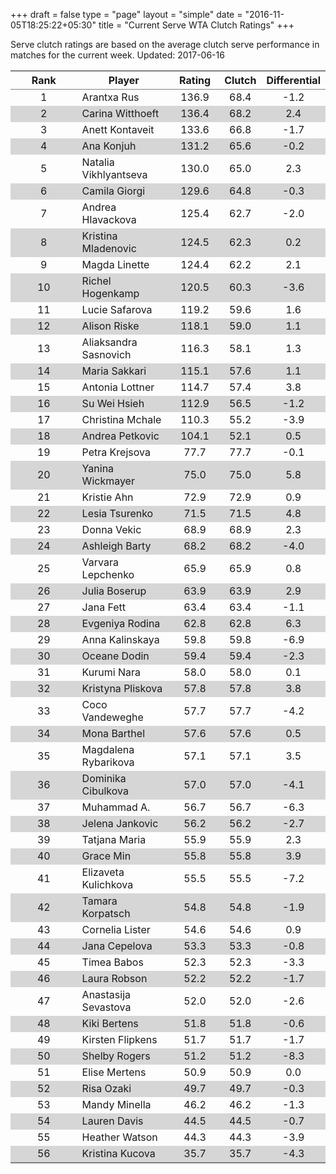 +++
draft = false
type = "page" 
layout = "simple"
date = "2016-11-05T18:25:22+05:30"
title = "Current Serve WTA Clutch Ratings"
+++


Serve clutch ratings are based on the average clutch serve performance in matches for the current week. Updated: 2017-06-16


<table class='gmisc_table' style='border-collapse: collapse; margin-top: 1em; margin-bottom: 1em;' >
<thead>
<tr>
<th style='border-bottom: 1px solid grey; border-top: 2px solid grey; text-align: center;'>Rank</th>
<th style='border-bottom: 1px solid grey; border-top: 2px solid grey; text-align: center;'>Player</th>
<th style='border-bottom: 1px solid grey; border-top: 2px solid grey; text-align: center;'>Rating</th>
<th style='border-bottom: 1px solid grey; border-top: 2px solid grey; text-align: center;'>Clutch</th>
<th style='border-bottom: 1px solid grey; border-top: 2px solid grey; text-align: center;'>Differential</th>
</tr>
</thead>
<tbody>
<tr>
<td style='width:40%; text-align: center;'>1</td>
<td style='width:40%; text-align: left;'>Arantxa Rus</td>
<td style='width:40%; text-align: center;'>136.9</td>
<td style='width:40%; text-align: center;'>68.4</td>
<td style='width:40%; text-align: center;'>-1.2</td>
</tr>
<tr style='background-color: #d6d6d6;'>
<td style='width:40%; background-color: #d6d6d6; text-align: center;'>2</td>
<td style='width:40%; background-color: #d6d6d6; text-align: left;'>Carina Witthoeft</td>
<td style='width:40%; background-color: #d6d6d6; text-align: center;'>136.4</td>
<td style='width:40%; background-color: #d6d6d6; text-align: center;'>68.2</td>
<td style='width:40%; background-color: #d6d6d6; text-align: center;'>2.4</td>
</tr>
<tr>
<td style='width:40%; text-align: center;'>3</td>
<td style='width:40%; text-align: left;'>Anett Kontaveit</td>
<td style='width:40%; text-align: center;'>133.6</td>
<td style='width:40%; text-align: center;'>66.8</td>
<td style='width:40%; text-align: center;'>-1.7</td>
</tr>
<tr style='background-color: #d6d6d6;'>
<td style='width:40%; background-color: #d6d6d6; text-align: center;'>4</td>
<td style='width:40%; background-color: #d6d6d6; text-align: left;'>Ana Konjuh</td>
<td style='width:40%; background-color: #d6d6d6; text-align: center;'>131.2</td>
<td style='width:40%; background-color: #d6d6d6; text-align: center;'>65.6</td>
<td style='width:40%; background-color: #d6d6d6; text-align: center;'>-0.2</td>
</tr>
<tr>
<td style='width:40%; text-align: center;'>5</td>
<td style='width:40%; text-align: left;'>Natalia Vikhlyantseva</td>
<td style='width:40%; text-align: center;'>130.0</td>
<td style='width:40%; text-align: center;'>65.0</td>
<td style='width:40%; text-align: center;'>2.3</td>
</tr>
<tr style='background-color: #d6d6d6;'>
<td style='width:40%; background-color: #d6d6d6; text-align: center;'>6</td>
<td style='width:40%; background-color: #d6d6d6; text-align: left;'>Camila Giorgi</td>
<td style='width:40%; background-color: #d6d6d6; text-align: center;'>129.6</td>
<td style='width:40%; background-color: #d6d6d6; text-align: center;'>64.8</td>
<td style='width:40%; background-color: #d6d6d6; text-align: center;'>-0.3</td>
</tr>
<tr>
<td style='width:40%; text-align: center;'>7</td>
<td style='width:40%; text-align: left;'>Andrea Hlavackova</td>
<td style='width:40%; text-align: center;'>125.4</td>
<td style='width:40%; text-align: center;'>62.7</td>
<td style='width:40%; text-align: center;'>-2.0</td>
</tr>
<tr style='background-color: #d6d6d6;'>
<td style='width:40%; background-color: #d6d6d6; text-align: center;'>8</td>
<td style='width:40%; background-color: #d6d6d6; text-align: left;'>Kristina Mladenovic</td>
<td style='width:40%; background-color: #d6d6d6; text-align: center;'>124.5</td>
<td style='width:40%; background-color: #d6d6d6; text-align: center;'>62.3</td>
<td style='width:40%; background-color: #d6d6d6; text-align: center;'>0.2</td>
</tr>
<tr>
<td style='width:40%; text-align: center;'>9</td>
<td style='width:40%; text-align: left;'>Magda Linette</td>
<td style='width:40%; text-align: center;'>124.4</td>
<td style='width:40%; text-align: center;'>62.2</td>
<td style='width:40%; text-align: center;'>2.1</td>
</tr>
<tr style='background-color: #d6d6d6;'>
<td style='width:40%; background-color: #d6d6d6; text-align: center;'>10</td>
<td style='width:40%; background-color: #d6d6d6; text-align: left;'>Richel Hogenkamp</td>
<td style='width:40%; background-color: #d6d6d6; text-align: center;'>120.5</td>
<td style='width:40%; background-color: #d6d6d6; text-align: center;'>60.3</td>
<td style='width:40%; background-color: #d6d6d6; text-align: center;'>-3.6</td>
</tr>
<tr>
<td style='width:40%; text-align: center;'>11</td>
<td style='width:40%; text-align: left;'>Lucie Safarova</td>
<td style='width:40%; text-align: center;'>119.2</td>
<td style='width:40%; text-align: center;'>59.6</td>
<td style='width:40%; text-align: center;'>1.6</td>
</tr>
<tr style='background-color: #d6d6d6;'>
<td style='width:40%; background-color: #d6d6d6; text-align: center;'>12</td>
<td style='width:40%; background-color: #d6d6d6; text-align: left;'>Alison Riske</td>
<td style='width:40%; background-color: #d6d6d6; text-align: center;'>118.1</td>
<td style='width:40%; background-color: #d6d6d6; text-align: center;'>59.0</td>
<td style='width:40%; background-color: #d6d6d6; text-align: center;'>1.1</td>
</tr>
<tr>
<td style='width:40%; text-align: center;'>13</td>
<td style='width:40%; text-align: left;'>Aliaksandra Sasnovich</td>
<td style='width:40%; text-align: center;'>116.3</td>
<td style='width:40%; text-align: center;'>58.1</td>
<td style='width:40%; text-align: center;'>1.3</td>
</tr>
<tr style='background-color: #d6d6d6;'>
<td style='width:40%; background-color: #d6d6d6; text-align: center;'>14</td>
<td style='width:40%; background-color: #d6d6d6; text-align: left;'>Maria Sakkari</td>
<td style='width:40%; background-color: #d6d6d6; text-align: center;'>115.1</td>
<td style='width:40%; background-color: #d6d6d6; text-align: center;'>57.6</td>
<td style='width:40%; background-color: #d6d6d6; text-align: center;'>1.1</td>
</tr>
<tr>
<td style='width:40%; text-align: center;'>15</td>
<td style='width:40%; text-align: left;'>Antonia Lottner</td>
<td style='width:40%; text-align: center;'>114.7</td>
<td style='width:40%; text-align: center;'>57.4</td>
<td style='width:40%; text-align: center;'>3.8</td>
</tr>
<tr style='background-color: #d6d6d6;'>
<td style='width:40%; background-color: #d6d6d6; text-align: center;'>16</td>
<td style='width:40%; background-color: #d6d6d6; text-align: left;'>Su Wei Hsieh</td>
<td style='width:40%; background-color: #d6d6d6; text-align: center;'>112.9</td>
<td style='width:40%; background-color: #d6d6d6; text-align: center;'>56.5</td>
<td style='width:40%; background-color: #d6d6d6; text-align: center;'>-1.2</td>
</tr>
<tr>
<td style='width:40%; text-align: center;'>17</td>
<td style='width:40%; text-align: left;'>Christina Mchale</td>
<td style='width:40%; text-align: center;'>110.3</td>
<td style='width:40%; text-align: center;'>55.2</td>
<td style='width:40%; text-align: center;'>-3.9</td>
</tr>
<tr style='background-color: #d6d6d6;'>
<td style='width:40%; background-color: #d6d6d6; text-align: center;'>18</td>
<td style='width:40%; background-color: #d6d6d6; text-align: left;'>Andrea Petkovic</td>
<td style='width:40%; background-color: #d6d6d6; text-align: center;'>104.1</td>
<td style='width:40%; background-color: #d6d6d6; text-align: center;'>52.1</td>
<td style='width:40%; background-color: #d6d6d6; text-align: center;'>0.5</td>
</tr>
<tr>
<td style='width:40%; text-align: center;'>19</td>
<td style='width:40%; text-align: left;'>Petra Krejsova</td>
<td style='width:40%; text-align: center;'>77.7</td>
<td style='width:40%; text-align: center;'>77.7</td>
<td style='width:40%; text-align: center;'>-0.1</td>
</tr>
<tr style='background-color: #d6d6d6;'>
<td style='width:40%; background-color: #d6d6d6; text-align: center;'>20</td>
<td style='width:40%; background-color: #d6d6d6; text-align: left;'>Yanina Wickmayer</td>
<td style='width:40%; background-color: #d6d6d6; text-align: center;'>75.0</td>
<td style='width:40%; background-color: #d6d6d6; text-align: center;'>75.0</td>
<td style='width:40%; background-color: #d6d6d6; text-align: center;'>5.8</td>
</tr>
<tr>
<td style='width:40%; text-align: center;'>21</td>
<td style='width:40%; text-align: left;'>Kristie Ahn</td>
<td style='width:40%; text-align: center;'>72.9</td>
<td style='width:40%; text-align: center;'>72.9</td>
<td style='width:40%; text-align: center;'>0.9</td>
</tr>
<tr style='background-color: #d6d6d6;'>
<td style='width:40%; background-color: #d6d6d6; text-align: center;'>22</td>
<td style='width:40%; background-color: #d6d6d6; text-align: left;'>Lesia Tsurenko</td>
<td style='width:40%; background-color: #d6d6d6; text-align: center;'>71.5</td>
<td style='width:40%; background-color: #d6d6d6; text-align: center;'>71.5</td>
<td style='width:40%; background-color: #d6d6d6; text-align: center;'>4.8</td>
</tr>
<tr>
<td style='width:40%; text-align: center;'>23</td>
<td style='width:40%; text-align: left;'>Donna Vekic</td>
<td style='width:40%; text-align: center;'>68.9</td>
<td style='width:40%; text-align: center;'>68.9</td>
<td style='width:40%; text-align: center;'>2.3</td>
</tr>
<tr style='background-color: #d6d6d6;'>
<td style='width:40%; background-color: #d6d6d6; text-align: center;'>24</td>
<td style='width:40%; background-color: #d6d6d6; text-align: left;'>Ashleigh Barty</td>
<td style='width:40%; background-color: #d6d6d6; text-align: center;'>68.2</td>
<td style='width:40%; background-color: #d6d6d6; text-align: center;'>68.2</td>
<td style='width:40%; background-color: #d6d6d6; text-align: center;'>-4.0</td>
</tr>
<tr>
<td style='width:40%; text-align: center;'>25</td>
<td style='width:40%; text-align: left;'>Varvara Lepchenko</td>
<td style='width:40%; text-align: center;'>65.9</td>
<td style='width:40%; text-align: center;'>65.9</td>
<td style='width:40%; text-align: center;'>0.8</td>
</tr>
<tr style='background-color: #d6d6d6;'>
<td style='width:40%; background-color: #d6d6d6; text-align: center;'>26</td>
<td style='width:40%; background-color: #d6d6d6; text-align: left;'>Julia Boserup</td>
<td style='width:40%; background-color: #d6d6d6; text-align: center;'>63.9</td>
<td style='width:40%; background-color: #d6d6d6; text-align: center;'>63.9</td>
<td style='width:40%; background-color: #d6d6d6; text-align: center;'>2.9</td>
</tr>
<tr>
<td style='width:40%; text-align: center;'>27</td>
<td style='width:40%; text-align: left;'>Jana Fett</td>
<td style='width:40%; text-align: center;'>63.4</td>
<td style='width:40%; text-align: center;'>63.4</td>
<td style='width:40%; text-align: center;'>-1.1</td>
</tr>
<tr style='background-color: #d6d6d6;'>
<td style='width:40%; background-color: #d6d6d6; text-align: center;'>28</td>
<td style='width:40%; background-color: #d6d6d6; text-align: left;'>Evgeniya Rodina</td>
<td style='width:40%; background-color: #d6d6d6; text-align: center;'>62.8</td>
<td style='width:40%; background-color: #d6d6d6; text-align: center;'>62.8</td>
<td style='width:40%; background-color: #d6d6d6; text-align: center;'>6.3</td>
</tr>
<tr>
<td style='width:40%; text-align: center;'>29</td>
<td style='width:40%; text-align: left;'>Anna Kalinskaya</td>
<td style='width:40%; text-align: center;'>59.8</td>
<td style='width:40%; text-align: center;'>59.8</td>
<td style='width:40%; text-align: center;'>-6.9</td>
</tr>
<tr style='background-color: #d6d6d6;'>
<td style='width:40%; background-color: #d6d6d6; text-align: center;'>30</td>
<td style='width:40%; background-color: #d6d6d6; text-align: left;'>Oceane Dodin</td>
<td style='width:40%; background-color: #d6d6d6; text-align: center;'>59.4</td>
<td style='width:40%; background-color: #d6d6d6; text-align: center;'>59.4</td>
<td style='width:40%; background-color: #d6d6d6; text-align: center;'>-2.3</td>
</tr>
<tr>
<td style='width:40%; text-align: center;'>31</td>
<td style='width:40%; text-align: left;'>Kurumi Nara</td>
<td style='width:40%; text-align: center;'>58.0</td>
<td style='width:40%; text-align: center;'>58.0</td>
<td style='width:40%; text-align: center;'>0.1</td>
</tr>
<tr style='background-color: #d6d6d6;'>
<td style='width:40%; background-color: #d6d6d6; text-align: center;'>32</td>
<td style='width:40%; background-color: #d6d6d6; text-align: left;'>Kristyna Pliskova</td>
<td style='width:40%; background-color: #d6d6d6; text-align: center;'>57.8</td>
<td style='width:40%; background-color: #d6d6d6; text-align: center;'>57.8</td>
<td style='width:40%; background-color: #d6d6d6; text-align: center;'>3.8</td>
</tr>
<tr>
<td style='width:40%; text-align: center;'>33</td>
<td style='width:40%; text-align: left;'>Coco Vandeweghe</td>
<td style='width:40%; text-align: center;'>57.7</td>
<td style='width:40%; text-align: center;'>57.7</td>
<td style='width:40%; text-align: center;'>-4.2</td>
</tr>
<tr style='background-color: #d6d6d6;'>
<td style='width:40%; background-color: #d6d6d6; text-align: center;'>34</td>
<td style='width:40%; background-color: #d6d6d6; text-align: left;'>Mona Barthel</td>
<td style='width:40%; background-color: #d6d6d6; text-align: center;'>57.6</td>
<td style='width:40%; background-color: #d6d6d6; text-align: center;'>57.6</td>
<td style='width:40%; background-color: #d6d6d6; text-align: center;'>0.5</td>
</tr>
<tr>
<td style='width:40%; text-align: center;'>35</td>
<td style='width:40%; text-align: left;'>Magdalena Rybarikova</td>
<td style='width:40%; text-align: center;'>57.1</td>
<td style='width:40%; text-align: center;'>57.1</td>
<td style='width:40%; text-align: center;'>3.5</td>
</tr>
<tr style='background-color: #d6d6d6;'>
<td style='width:40%; background-color: #d6d6d6; text-align: center;'>36</td>
<td style='width:40%; background-color: #d6d6d6; text-align: left;'>Dominika Cibulkova</td>
<td style='width:40%; background-color: #d6d6d6; text-align: center;'>57.0</td>
<td style='width:40%; background-color: #d6d6d6; text-align: center;'>57.0</td>
<td style='width:40%; background-color: #d6d6d6; text-align: center;'>-4.1</td>
</tr>
<tr>
<td style='width:40%; text-align: center;'>37</td>
<td style='width:40%; text-align: left;'>Muhammad A.</td>
<td style='width:40%; text-align: center;'>56.7</td>
<td style='width:40%; text-align: center;'>56.7</td>
<td style='width:40%; text-align: center;'>-6.3</td>
</tr>
<tr style='background-color: #d6d6d6;'>
<td style='width:40%; background-color: #d6d6d6; text-align: center;'>38</td>
<td style='width:40%; background-color: #d6d6d6; text-align: left;'>Jelena Jankovic</td>
<td style='width:40%; background-color: #d6d6d6; text-align: center;'>56.2</td>
<td style='width:40%; background-color: #d6d6d6; text-align: center;'>56.2</td>
<td style='width:40%; background-color: #d6d6d6; text-align: center;'>-2.7</td>
</tr>
<tr>
<td style='width:40%; text-align: center;'>39</td>
<td style='width:40%; text-align: left;'>Tatjana Maria</td>
<td style='width:40%; text-align: center;'>55.9</td>
<td style='width:40%; text-align: center;'>55.9</td>
<td style='width:40%; text-align: center;'>2.3</td>
</tr>
<tr style='background-color: #d6d6d6;'>
<td style='width:40%; background-color: #d6d6d6; text-align: center;'>40</td>
<td style='width:40%; background-color: #d6d6d6; text-align: left;'>Grace Min</td>
<td style='width:40%; background-color: #d6d6d6; text-align: center;'>55.8</td>
<td style='width:40%; background-color: #d6d6d6; text-align: center;'>55.8</td>
<td style='width:40%; background-color: #d6d6d6; text-align: center;'>3.9</td>
</tr>
<tr>
<td style='width:40%; text-align: center;'>41</td>
<td style='width:40%; text-align: left;'>Elizaveta Kulichkova</td>
<td style='width:40%; text-align: center;'>55.5</td>
<td style='width:40%; text-align: center;'>55.5</td>
<td style='width:40%; text-align: center;'>-7.2</td>
</tr>
<tr style='background-color: #d6d6d6;'>
<td style='width:40%; background-color: #d6d6d6; text-align: center;'>42</td>
<td style='width:40%; background-color: #d6d6d6; text-align: left;'>Tamara Korpatsch</td>
<td style='width:40%; background-color: #d6d6d6; text-align: center;'>54.8</td>
<td style='width:40%; background-color: #d6d6d6; text-align: center;'>54.8</td>
<td style='width:40%; background-color: #d6d6d6; text-align: center;'>-1.9</td>
</tr>
<tr>
<td style='width:40%; text-align: center;'>43</td>
<td style='width:40%; text-align: left;'>Cornelia Lister</td>
<td style='width:40%; text-align: center;'>54.6</td>
<td style='width:40%; text-align: center;'>54.6</td>
<td style='width:40%; text-align: center;'>0.9</td>
</tr>
<tr style='background-color: #d6d6d6;'>
<td style='width:40%; background-color: #d6d6d6; text-align: center;'>44</td>
<td style='width:40%; background-color: #d6d6d6; text-align: left;'>Jana Cepelova</td>
<td style='width:40%; background-color: #d6d6d6; text-align: center;'>53.3</td>
<td style='width:40%; background-color: #d6d6d6; text-align: center;'>53.3</td>
<td style='width:40%; background-color: #d6d6d6; text-align: center;'>-0.8</td>
</tr>
<tr>
<td style='width:40%; text-align: center;'>45</td>
<td style='width:40%; text-align: left;'>Timea Babos</td>
<td style='width:40%; text-align: center;'>52.3</td>
<td style='width:40%; text-align: center;'>52.3</td>
<td style='width:40%; text-align: center;'>-3.3</td>
</tr>
<tr style='background-color: #d6d6d6;'>
<td style='width:40%; background-color: #d6d6d6; text-align: center;'>46</td>
<td style='width:40%; background-color: #d6d6d6; text-align: left;'>Laura Robson</td>
<td style='width:40%; background-color: #d6d6d6; text-align: center;'>52.2</td>
<td style='width:40%; background-color: #d6d6d6; text-align: center;'>52.2</td>
<td style='width:40%; background-color: #d6d6d6; text-align: center;'>-1.7</td>
</tr>
<tr>
<td style='width:40%; text-align: center;'>47</td>
<td style='width:40%; text-align: left;'>Anastasija Sevastova</td>
<td style='width:40%; text-align: center;'>52.0</td>
<td style='width:40%; text-align: center;'>52.0</td>
<td style='width:40%; text-align: center;'>-2.6</td>
</tr>
<tr style='background-color: #d6d6d6;'>
<td style='width:40%; background-color: #d6d6d6; text-align: center;'>48</td>
<td style='width:40%; background-color: #d6d6d6; text-align: left;'>Kiki Bertens</td>
<td style='width:40%; background-color: #d6d6d6; text-align: center;'>51.8</td>
<td style='width:40%; background-color: #d6d6d6; text-align: center;'>51.8</td>
<td style='width:40%; background-color: #d6d6d6; text-align: center;'>-0.6</td>
</tr>
<tr>
<td style='width:40%; text-align: center;'>49</td>
<td style='width:40%; text-align: left;'>Kirsten Flipkens</td>
<td style='width:40%; text-align: center;'>51.7</td>
<td style='width:40%; text-align: center;'>51.7</td>
<td style='width:40%; text-align: center;'>-1.7</td>
</tr>
<tr style='background-color: #d6d6d6;'>
<td style='width:40%; background-color: #d6d6d6; text-align: center;'>50</td>
<td style='width:40%; background-color: #d6d6d6; text-align: left;'>Shelby Rogers</td>
<td style='width:40%; background-color: #d6d6d6; text-align: center;'>51.2</td>
<td style='width:40%; background-color: #d6d6d6; text-align: center;'>51.2</td>
<td style='width:40%; background-color: #d6d6d6; text-align: center;'>-8.3</td>
</tr>
<tr>
<td style='width:40%; text-align: center;'>51</td>
<td style='width:40%; text-align: left;'>Elise Mertens</td>
<td style='width:40%; text-align: center;'>50.9</td>
<td style='width:40%; text-align: center;'>50.9</td>
<td style='width:40%; text-align: center;'>0.0</td>
</tr>
<tr style='background-color: #d6d6d6;'>
<td style='width:40%; background-color: #d6d6d6; text-align: center;'>52</td>
<td style='width:40%; background-color: #d6d6d6; text-align: left;'>Risa Ozaki</td>
<td style='width:40%; background-color: #d6d6d6; text-align: center;'>49.7</td>
<td style='width:40%; background-color: #d6d6d6; text-align: center;'>49.7</td>
<td style='width:40%; background-color: #d6d6d6; text-align: center;'>-0.3</td>
</tr>
<tr>
<td style='width:40%; text-align: center;'>53</td>
<td style='width:40%; text-align: left;'>Mandy Minella</td>
<td style='width:40%; text-align: center;'>46.2</td>
<td style='width:40%; text-align: center;'>46.2</td>
<td style='width:40%; text-align: center;'>-1.3</td>
</tr>
<tr style='background-color: #d6d6d6;'>
<td style='width:40%; background-color: #d6d6d6; text-align: center;'>54</td>
<td style='width:40%; background-color: #d6d6d6; text-align: left;'>Lauren Davis</td>
<td style='width:40%; background-color: #d6d6d6; text-align: center;'>44.5</td>
<td style='width:40%; background-color: #d6d6d6; text-align: center;'>44.5</td>
<td style='width:40%; background-color: #d6d6d6; text-align: center;'>-0.7</td>
</tr>
<tr>
<td style='width:40%; text-align: center;'>55</td>
<td style='width:40%; text-align: left;'>Heather Watson</td>
<td style='width:40%; text-align: center;'>44.3</td>
<td style='width:40%; text-align: center;'>44.3</td>
<td style='width:40%; text-align: center;'>-3.9</td>
</tr>
<tr style='background-color: #d6d6d6;'>
<td style='width:40%; background-color: #d6d6d6; border-bottom: 2px solid grey; text-align: center;'>56</td>
<td style='width:40%; background-color: #d6d6d6; border-bottom: 2px solid grey; text-align: left;'>Kristina Kucova</td>
<td style='width:40%; background-color: #d6d6d6; border-bottom: 2px solid grey; text-align: center;'>35.7</td>
<td style='width:40%; background-color: #d6d6d6; border-bottom: 2px solid grey; text-align: center;'>35.7</td>
<td style='width:40%; background-color: #d6d6d6; border-bottom: 2px solid grey; text-align: center;'>-4.3</td>
</tr>
</tbody>
</table>
